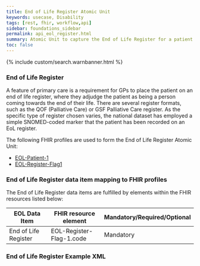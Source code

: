 ```yaml
---
title: End of Life Register Atomic Unit
keywords: usecase, Disability
tags: [rest, fhir, workflow,api]
sidebar: foundations_sidebar
permalink: api_eol_register.html
summary: Atomic Unit to capture the End of Life Register for a patient.
toc: false
---
```

{% include custom/search.warnbanner.html %}

### End of Life Register ###

A feature of primary care is a requirement for GPs to place the patient on an end of life register, where they adjudge the patient as being a person coming towards the end of their life.  There are several register formats, such as the QOF (Palliative Care) or GSF Palliative Care register.  As the specific type of register chosen varies, the national dataset has employed a simple SNOMED-coded marker that the patient has been recorded on an EoL register.

The following FHIR profiles are used to form the End of Life Register Atomic Unit:

- [EOL-Patient-1](https://fhir.nhs.uk/STU3/StructureDefinition/EOL-Patient-1)
- [EOL-Register-Flag1](https://fhir.nhs.uk/STU3/StructureDefinition/EOL-Register-Flag-1)

### End of Life Register data item mapping to FHIR profiles ###

The End of Life Register data items are fulfilled by elements within the FHIR resources listed below:

| EOL Data Item                       | FHIR resource element                                                   | Mandatory/Required/Optional |
|-------------------------------------|-------------------------------------------------------------------------|-----------------------------|
| End of Life Register				  | EOL-Register-Flag-1.code														| Mandatory			  |

### End of Life Register Example XML ###

<script src="https://gist.github.com/IOPS-DEV/bfb6dffd85e06a44b0c690f58d027407.js"></script>



